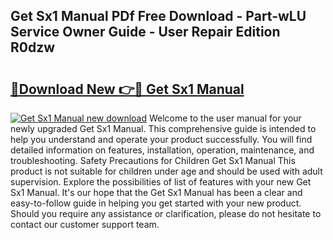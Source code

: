 ## Get Sx1 Manual PDf Free Download - Part-wLU Service Owner Guide - User Repair Edition R0dzw

# <h2><a href="http://bc22990.oget.top/?id=Get+Sx1+Manual">🔗Download New 👉🔴 Get Sx1 Manual</a></h2>

[![Get Sx1 Manual new download](https://i.imgur.com/5g1atiW.png)](http://bc22990.oget.top/?id=Get+Sx1+Manual)
Welcome to the user manual for your newly upgraded Get Sx1 Manual. This comprehensive guide is intended to help you understand and operate your product successfully. You will find detailed information on features, installation, operation, maintenance, and troubleshooting. Safety Precautions for Children Get Sx1 Manual This product is not suitable for children under age and should be used with adult supervision. Explore the possibilities of list of features with your new Get Sx1 Manual. It's our hope that the Get Sx1 Manual has been a clear and easy-to-follow guide in helping you get started with your new product. Should you require any assistance or clarification, please do not hesitate to contact our customer support team.
